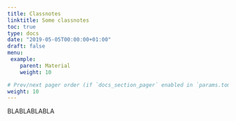 ```yaml
---
title: Classnotes
linktitle: Some classnotes
toc: true
type: docs
date: "2019-05-05T00:00:00+01:00"
draft: false
menu:
 example:
    parent: Material
    weight: 10

# Prev/next pager order (if `docs_section_pager` enabled in `params.toml`)
weight: 10
---
```




BLABLABLABLA




